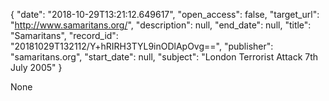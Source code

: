 {
  "date": "2018-10-29T13:21:12.649617", 
  "open_access": false, 
  "target_url": "http://www.samaritans.org/", 
  "description": null, 
  "end_date": null, 
  "title": "Samaritans", 
  "record_id": "20181029T132112/Y+hRIRH3TYL9inODlApOvg==", 
  "publisher": "samaritans.org", 
  "start_date": null, 
  "subject": "London Terrorist Attack 7th July 2005"
}

None